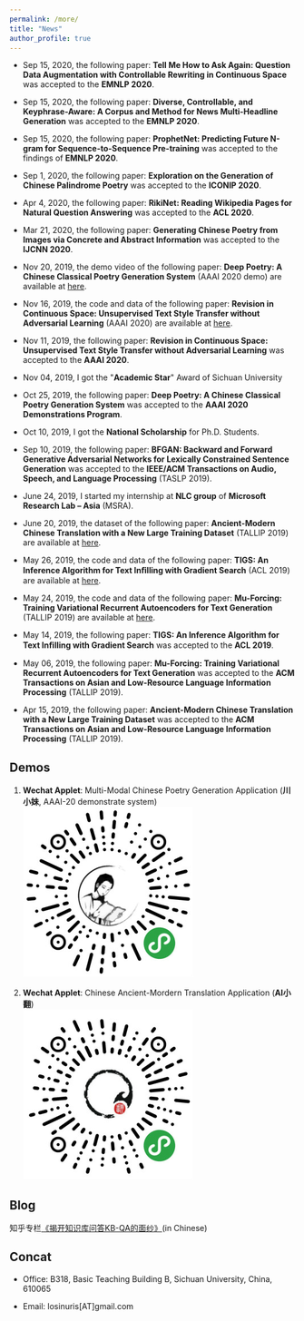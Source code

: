 ```yaml
---
permalink: /more/
title: "News"
author_profile: true
---
```

- Sep 15, 2020, the following paper: **Tell Me How to Ask Again: Question Data Augmentation with Controllable Rewriting in Continuous Space** was accepted to the **EMNLP 2020**. 

- Sep 15, 2020, the following paper: **Diverse, Controllable, and Keyphrase-Aware: A Corpus and Method for News Multi-Headline Generation** was accepted to the **EMNLP 2020**. 

- Sep 15, 2020, the following paper: **ProphetNet: Predicting Future N-gram for Sequence-to-Sequence Pre-training** was accepted to the findings of **EMNLP 2020**. 

- Sep 1, 2020, the following paper: **Exploration on the Generation of Chinese Palindrome Poetry** was accepted to the **ICONIP 2020**. 

- Apr 4, 2020, the following paper: **RikiNet: Reading Wikipedia Pages for Natural Question Answering** was accepted to the **ACL 2020**. 

- Mar 21, 2020, the following paper: **Generating Chinese Poetry from Images via Concrete and Abstract Information** was accepted to the **IJCNN 2020**. 

- Nov 20, 2019, the demo video of the following paper: **Deep Poetry: A Chinese Classical Poetry Generation System** (AAAI 2020 demo) are available at [here](https://youtu.be/jD1R_u9TA3M).

- Nov 16, 2019, the code and data of the following paper: **Revision in Continuous Space: Unsupervised Text Style Transfer without Adversarial Learning** (AAAI 2020) are available at [here](https://github.com/dayihengliu/Fine-Grained-Style-Transfer).

- Nov 11, 2019, the following paper: **Revision in Continuous Space: Unsupervised Text Style Transfer without Adversarial Learning** was accepted to the **AAAI 2020**. 

- Nov 04, 2019, I got the "**Academic Star**" Award of Sichuan University

- Oct 25, 2019, the following paper: **Deep Poetry: A Chinese Classical Poetry Generation System** was accepted to the **AAAI 2020 Demonstrations Program**. 

- Oct 10, 2019, I got the **National Scholarship** for Ph.D. Students.  

- Sep 10, 2019, the following paper: **BFGAN: Backward and Forward Generative Adversarial Networks for Lexically Constrained Sentence Generation** was accepted to the **IEEE/ACM Transactions on Audio, Speech, and Language Processing** (TASLP 2019).  

- June 24, 2019, I started my internship at **NLC group** of **Microsoft Research Lab – Asia** (MSRA).

- June 20, 2019, the dataset of the following paper: **Ancient-Modern Chinese Translation with a New Large Training Dataset** (TALLIP 2019) are available at [here](https://github.com/dayihengliu/a2m_chineseNMT).

- May 26, 2019, the code and data of the following paper: **TIGS: An Inference Algorithm for Text Inﬁlling with Gradient Search** (ACL 2019) are available at [here](https://github.com/dayihengliu/Text-Infilling-Gradient-Search).

- May 24, 2019, the code and data of the following paper: **Mu-Forcing: Training Variational Recurrent Autoencoders for Text Generation** (TALLIP 2019) are available at [here](https://github.com/dayihengliu/Mu-Forcing-VRAE).

- May 14, 2019, the following paper: **TIGS: An Inference Algorithm for Text Inﬁlling with Gradient Search** was accepted to the **ACL 2019**.  

- May 06, 2019, the following paper: **Mu-Forcing: Training Variational Recurrent Autoencoders for Text Generation** was accepted to the **ACM Transactions on Asian and Low-Resource Language Information Processing** (TALLIP 2019).

- Apr 15, 2019, the following paper: **Ancient-Modern Chinese Translation with a New Large Training Dataset** was accepted to the **ACM Transactions on Asian and Low-Resource Language Information Processing** (TALLIP 2019).

Demos
------
1. **Wechat Applet**: Multi-Modal Chinese Poetry Generation Application (**川小妹**, AAAI-20 demonstrate system)  
![Chuanxiaomei](/images/cxm_300.jpg)  

2. **Wechat Applet**: Chinese Ancient-Mordern Translation Application (**AI小翻**)  
![AIxiaofan](/images/xiaofan_300.jpg)  

Blog
------
知乎专栏[《揭开知识库问答KB-QA的面纱》](https://www.zhihu.com/people/liu-da-41-85/columns)(in Chinese)

Concat
------
- Office: B318, Basic Teaching Building B, Sichuan University, China, 610065

- Email: losinuris[AT]gmail.com
